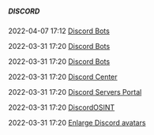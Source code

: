 #####  DISCORD

2022-04-07 17:12 [Discord Bots](https://discordbotlist.com/)

2022-03-31 17:20 [Discord Bots](https://top.gg/)

2022-03-31 17:20 [Discord Bots](https://discord.bots.gg/)

2022-03-31 17:20 [Discord Center](https://discord.center/)

2022-03-31 17:20 [Discord Servers Portal](https://www.discordportal.com/)

2022-03-31 17:20 [DiscordOSINT](https://github.com/atoncehussein/DiscordOSINT)

2022-03-31 17:20 [Enlarge Discord avatars](https://discordzoom.com/en)



